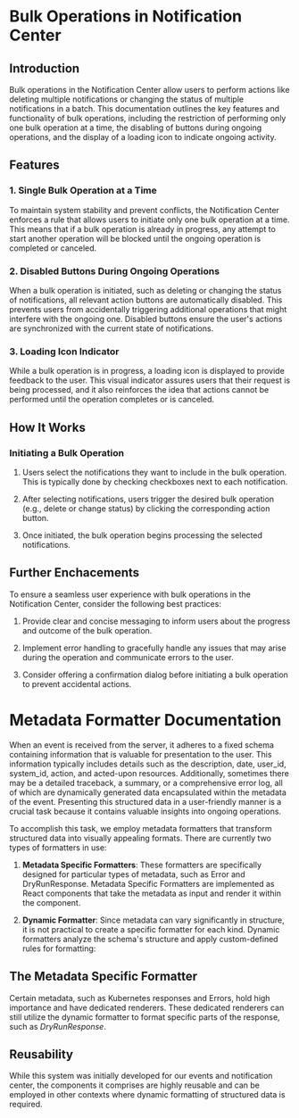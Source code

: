 # Bulk Operations in Notification Center

## Introduction

Bulk operations in the Notification Center allow users to perform actions like deleting multiple notifications or changing the status of multiple notifications in a batch. This documentation outlines the key features and functionality of bulk operations, including the restriction of performing only one bulk operation at a time, the disabling of buttons during ongoing operations, and the display of a loading icon to indicate ongoing activity.

## Features

### 1. Single Bulk Operation at a Time

To maintain system stability and prevent conflicts, the Notification Center enforces a rule that allows users to initiate only one bulk operation at a time. This means that if a bulk operation is already in progress, any attempt to start another operation will be blocked until the ongoing operation is completed or canceled.

### 2. Disabled Buttons During Ongoing Operations

When a bulk operation is initiated, such as deleting or changing the status of notifications, all relevant action buttons are automatically disabled. This prevents users from accidentally triggering additional operations that might interfere with the ongoing one. Disabled buttons ensure the user's actions are synchronized with the current state of notifications.

### 3. Loading Icon Indicator

While a bulk operation is in progress, a loading icon is displayed to provide feedback to the user. This visual indicator assures users that their request is being processed, and it also reinforces the idea that actions cannot be performed until the operation completes or is canceled.

## How It Works

### Initiating a Bulk Operation

1. Users select the notifications they want to include in the bulk operation. This is typically done by checking checkboxes next to each notification.

2. After selecting notifications, users trigger the desired bulk operation (e.g., delete or change status) by clicking the corresponding action button.

3. Once initiated, the bulk operation begins processing the selected notifications.

## Further Enchacements

To ensure a seamless user experience with bulk operations in the Notification Center, consider the following best practices:

1. Provide clear and concise messaging to inform users about the progress and outcome of the bulk operation.

2. Implement error handling to gracefully handle any issues that may arise during the operation and communicate errors to the user.

3. Consider offering a confirmation dialog before initiating a bulk operation to prevent accidental actions.

# Metadata Formatter Documentation

When an event is received from the server, it adheres to a fixed schema containing information that is valuable for presentation to the user. This information typically includes details such as the description, date, user_id, system_id, action, and acted-upon resources. Additionally, sometimes there may be a detailed traceback, a summary, or a comprehensive error log, all of which are dynamically generated data encapsulated within the metadata of the event. Presenting this structured data in a user-friendly manner is a crucial task because it contains valuable insights into ongoing operations.

To accomplish this task, we employ metadata formatters that transform structured data into visually appealing formats. There are currently two types of formatters in use:

1. **Metadata Specific Formatters**: These formatters are specifically designed for particular types of metadata, such as Error and DryRunResponse. Metadata Specific Formatters are implemented as React components that take the metadata as input and render it within the component.

2. **Dynamic Formatter**: Since metadata can vary significantly in structure, it is not practical to create a specific formatter for each kind. Dynamic formatters analyze the schema's structure and apply custom-defined rules for formatting:

## The Metadata Specific Formatter

Certain metadata, such as Kubernetes responses and Errors, hold high importance and have dedicated renderers. These dedicated renderers can still utilize the dynamic formatter to format specific parts of the response, such as _DryRunResponse_.

## Reusability

While this system was initially developed for our events and notification center, the components it comprises are highly reusable and can be employed in other contexts where dynamic formatting of structured data is required.
